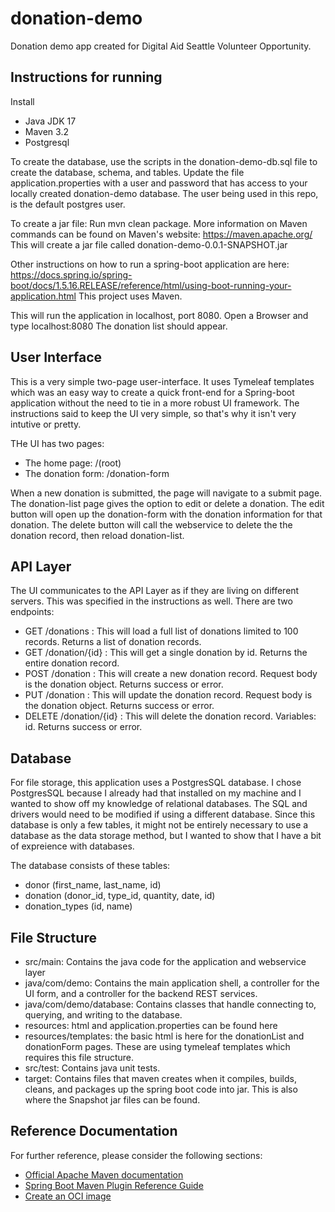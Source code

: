 # donation-demo
Donation demo app created for Digital Aid Seattle Volunteer Opportunity.

## Instructions for running
Install
- Java JDK 17
- Maven 3.2
- Postgresql

To create the database, use the scripts in the donation-demo-db.sql file to create the database, schema, and tables.
Update the file application.properties with a user and password that has access to your locally created donation-demo database.
The user being used in this repo, is the default postgres user.

To create a jar file: Run mvn clean package.
More information on Maven commands can be found on Maven's website: https://maven.apache.org/
This will create a jar file called donation-demo-0.0.1-SNAPSHOT.jar

Other instructions on how to run a spring-boot application are here: https://docs.spring.io/spring-boot/docs/1.5.16.RELEASE/reference/html/using-boot-running-your-application.html
This project uses Maven.

This will run the application in localhost, port 8080.
Open a Browser and type localhost:8080
The donation list should appear.

## User Interface
This is a very simple two-page user-interface. It uses Tymeleaf templates which was an easy way to create a quick front-end for a Spring-boot application without the need to tie in a more robust UI framework.
The instructions said to keep the UI very simple, so that's why it isn't very intutive or pretty.

THe UI has two pages:
- The home page: /(root)
- The donation form: /donation-form
  
When a new donation is submitted, the page will navigate to a submit page.
The donation-list page gives the option to edit or delete a donation. The edit button will open up the donation-form with the donation information for that donation. The delete button will call the webservice to delete the the donation record, then reload donation-list.

## API Layer
The UI communicates to the API Layer as if they are living on different servers.
This was specified in the instructions as well.
There are two endpoints:
- GET /donations : This will load a full list of donations limited to 100 records. Returns a list of donation records.
- GET /donation/{id} : This will get a single donation by id. Returns the entire donation record.
- POST /donation : This will create a new donation record. Request body is the donation object. Returns success or error.
- PUT /donation : This will update the donation record. Request body is the donation object. Returns success or error.
- DELETE /donation/{id} : This will delete the donation record. Variables: id. Returns success or error.

## Database
For file storage, this application uses a PostgresSQL database. I chose PostgresSQL because I already had that installed on my machine and I wanted to show off my knowledge of relational databases. The SQL and drivers would need to be modified if using a different database. Since this database is only a few tables, it might not be entirely necessary to use a database as the data storage method, but I wanted to show that I have a bit of expreience with databases.

The database consists of these tables:
- donor (first_name, last_name, id)
- donation (donor_id, type_id, quantity, date, id)
- donation_types (id, name)

## File Structure
- src/main: Contains the java code for the application and webservice layer
-   java/com/demo: Contains the main application shell, a controller for the UI form, and a controller for the backend REST services.
-   java/com/demo/database: Contains classes that handle connecting to, querying, and writing to the database.
-   resources: html and application.properties can be found here
-   resources/templates: the basic html is here for the donationList and donationForm pages. These are using tymeleaf templates which requires this file structure.
- src/test: Contains java unit tests.
- target: Contains files that maven creates when it compiles, builds, cleans, and packages up the spring boot code into jar. This is also where the Snapshot jar files can be found.

## Reference Documentation
For further reference, please consider the following sections:

* [Official Apache Maven documentation](https://maven.apache.org/guides/index.html)
* [Spring Boot Maven Plugin Reference Guide](https://docs.spring.io/spring-boot/docs/3.3.1/maven-plugin/reference/html/)
* [Create an OCI image](https://docs.spring.io/spring-boot/docs/3.3.1/maven-plugin/reference/html/#build-image)






